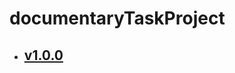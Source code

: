 # documentaryTaskProject

* ## [v1.0.0](https://github.com/leafyboi/documentaryTaskProject/blob/master/api_1.0.0/apidocs.md)
